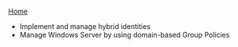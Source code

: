 
[Home](./README.md)

- Implement and manage hybrid identities
- Manage Windows Server by using domain-based Group Policies
